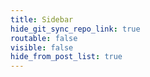 ```yaml
---
title: Sidebar
hide_git_sync_repo_link: true
routable: false
visible: false
hide_from_post_list: true
---
```


